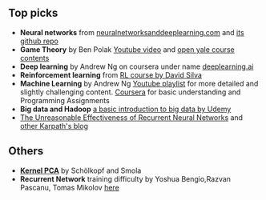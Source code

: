 ## Top picks
* **Neural networks** from [neuralnetworksanddeeplearning.com](http://neuralnetworksanddeeplearning.com/) and [its github repo](https://github.com/mnielsen/neural-networks-and-deep-learning)
* **Game Theory** by Ben Polak [Youtube video](https://www.youtube.com/playlist?list=PL6EF60E1027E1A10B) and [open yale course contents](https://oyc.yale.edu/economics/econ-159)
* **Deep learning** by Andrew Ng on coursera under name [deeplearning.ai](https://www.coursera.org/deeplearning-ai)
* **Reinforcement learning** from [RL course by David Silva](https://www.youtube.com/playlist?list=PLqYmG7hTraZDM-OYHWgPebj2MfCFzFObQ)
* **Machine Learning** by Andrew Ng  [Youtube playlist](https://www.youtube.com/playlist?list=PLA89DCFA6ADACE599) for more detailed and slightly challenging content. [Coursera](https://www.coursera.org/learn/machine-learning) for basic understanding and Programming Assignments
* **Big data and Hadoop** [a basic introduction to big data by Udemy](https://www.udemy.com/course/hadoop-big-data-must-see-introduction-to-big-data/)
* [The Unreasonable Effectiveness of Recurrent Neural Networks](https://karpathy.github.io/2015/05/21/rnn-effectiveness/) and [other Karpath's blog](https://karpathy.github.io/)


## Others
* [**Kernel PCA**](http://www.mitpressjournals.org/doi/10.1162/089976698300017467) by Schölkopf and Smola
* **Recurrent Network** training difficulty by Yoshua Bengio,Razvan Pascanu, Tomas Mikolov [here](https://arxiv.org/pdf/1211.5063)


